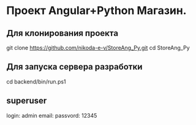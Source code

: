# Проект Angular+Python Магазин.
## Для клонирования проекта
git clone https://github.com/nikoda-e-v/StoreAng_Py.git
cd StoreAng_Py


##  Для запуска сервера разработки

   cd backend/bin/run.ps1

##  superuser
   login: admin
   email:
   passvord: 12345


